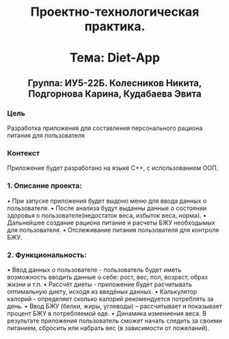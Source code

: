 <h1 align="center"> Проектно-технологическая практика.</h1>
<h1 align="center"> Тема: Diet-App </h1>
<h2 align="center">Группа: ИУ5-22Б. Колесников Никита, Подгорнова Карина, Кудабаева Эвита</h2>

### Цель

Разработка приложения для составления персонального рациона питания для пользователя

### Контекст

Приложение будет разработано на языке C++, c использованием ООП.

<h3>1.	Описание проекта:</h3>
•	При запуске приложения будет выдоно меню для ввода данных о пользователя.
• После анализа будут выданны данные о состоянии здоровья о пользователе(недостаток веса, избыток веса, норма).
• Дальнейшее создание рациона питание и расчеты БЖУ необходымых для пользователя.
• Отслеживание питания пользователя для контроля БЖУ.
  
<h3>2.	Функциональность:</h3>
•	Ввод данных о пользователе - пользователь будет иметь возможность вводить данные о себе: рост, вес, пол, возраст, образ жизни и т.п.
•	Рассчёт диеты </b> - приложение будет расчитывать оптимальную диету, исходя из введёных данных.
•	Калькулятор калорий </b> - определяет сколько калорий рекомендуется потреблять за день.
•	Ввод БЖУ (белки, жиры, углеводы)</b> – рассчитывает и показывает процент БЖУ в потребляемой еде.
•	Динамика измениения веса.
В результате приложения пользователь сможет начать следить за своими питанием, сбросить или набрать вес (в зависимости от пожеланий).
